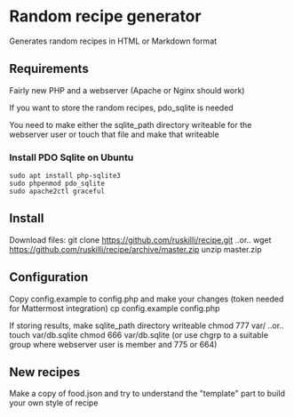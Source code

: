 # Random recipe generator #

Generates random recipes in HTML or Markdown format

## Requirements ##
Fairly new PHP and a webserver (Apache or Nginx should work) 

If you want to store the random recipes, pdo_sqlite is needed

You need to make either the sqlite_path directory writeable for the webserver user or touch that file and make that writeable 

### Install PDO Sqlite on Ubuntu ###
    sudo apt install php-sqlite3
    sudo phpenmod pdo_sqlite
    sudo apache2ctl graceful

## Install ##
Download files:
    git clone https://github.com/ruskilli/recipe.git
..or..
    wget https://github.com/ruskilli/recipe/archive/master.zip
    unzip master.zip

## Configuration ##
Copy config.example to config.php and make your changes (token needed for Mattermost integration)
    cp config.example config.php

If storing results, make sqlite_path directory writeable
    chmod 777 var/
..or..
    touch var/db.sqlite
    chmod 666 var/db.sqlite 
(or use chgrp to a suitable group where webserver user is member and 775 or 664)

## New recipes ## 
Make a copy of food.json and try to understand the "template" part to build your own style of recipe
